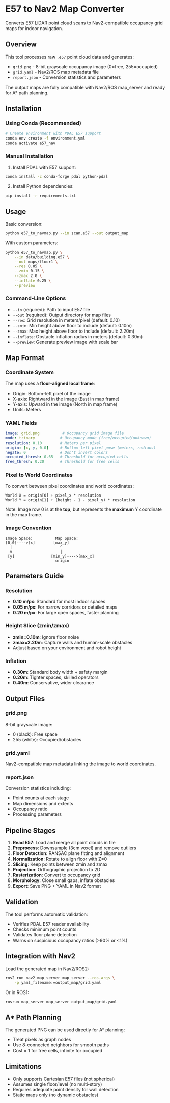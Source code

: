 # E57 to Nav2 Map Converter

Converts E57 LiDAR point cloud scans to Nav2-compatible occupancy grid maps for indoor navigation.

## Overview

This tool processes raw `.e57` point cloud data and generates:
- `grid.png` - 8-bit grayscale occupancy image (0=free, 255=occupied)
- `grid.yaml` - Nav2/ROS map metadata file
- `report.json` - Conversion statistics and parameters

The output maps are fully compatible with Nav2/ROS map_server and ready for A* path planning.

## Installation

### Using Conda (Recommended)

```bash
# Create environment with PDAL E57 support
conda env create -f environment.yml
conda activate e57_nav
```

### Manual Installation

1. Install PDAL with E57 support:
```bash
conda install -c conda-forge pdal python-pdal
```

2. Install Python dependencies:
```bash
pip install -r requirements.txt
```

## Usage

Basic conversion:
```bash
python e57_to_navmap.py --in scan.e57 --out output_map
```

With custom parameters:
```bash
python e57_to_navmap.py \
    --in data/building.e57 \
    --out maps/floor1 \
    --res 0.05 \
    --zmin 0.15 \
    --zmax 2.0 \
    --inflate 0.25 \
    --preview
```

### Command-Line Options

- `--in` (required): Path to input E57 file
- `--out` (required): Output directory for map files
- `--res`: Grid resolution in meters/pixel (default: 0.10)
- `--zmin`: Min height above floor to include (default: 0.10m)
- `--zmax`: Max height above floor to include (default: 2.20m)
- `--inflate`: Obstacle inflation radius in meters (default: 0.30m)
- `--preview`: Generate preview image with scale bar

## Map Format

### Coordinate System

The map uses a **floor-aligned local frame**:
- Origin: Bottom-left pixel of the image
- X-axis: Rightward in the image (East in map frame)
- Y-axis: Upward in the image (North in map frame)
- Units: Meters

### YAML Fields

```yaml
image: grid.png          # Occupancy grid image file
mode: trinary           # Occupancy mode (free/occupied/unknown)
resolution: 0.10        # Meters per pixel
origin: [x, y, 0.0]     # Bottom-left pixel pose (meters, radians)
negate: 0               # Don't invert colors
occupied_thresh: 0.65   # Threshold for occupied cells
free_thresh: 0.20       # Threshold for free cells
```

### Pixel to World Coordinates

To convert between pixel coordinates and world coordinates:

```
World X = origin[0] + pixel_x * resolution
World Y = origin[1] + (height - 1 - pixel_y) * resolution
```

Note: Image row 0 is at the **top**, but represents the **maximum** Y coordinate in the map frame.

### Image Convention

```
Image Space:          Map Space:
[0,0]---->[x]        [max_y]
  |                     ^
  v                     |
 [y]                [min_y]---->[max_x]
                      origin
```

## Parameters Guide

### Resolution
- **0.10 m/px**: Standard for most indoor spaces
- **0.05 m/px**: For narrow corridors or detailed maps
- **0.20 m/px**: For large open spaces, faster planning

### Height Slice (zmin/zmax)
- **zmin=0.10m**: Ignore floor noise
- **zmax=2.20m**: Capture walls and human-scale obstacles
- Adjust based on your environment and robot height

### Inflation
- **0.30m**: Standard body width + safety margin
- **0.20m**: Tighter spaces, skilled operators
- **0.40m**: Conservative, wider clearance

## Output Files

### grid.png
8-bit grayscale image:
- 0 (black): Free space
- 255 (white): Occupied/obstacles

### grid.yaml
Nav2-compatible map metadata linking the image to world coordinates.

### report.json
Conversion statistics including:
- Point counts at each stage
- Map dimensions and extents
- Occupancy ratio
- Processing parameters

## Pipeline Stages

1. **Read E57**: Load and merge all point clouds in file
2. **Preprocess**: Downsample (3cm voxel) and remove outliers
3. **Floor Detection**: RANSAC plane fitting and alignment
4. **Normalization**: Rotate to align floor with Z=0
5. **Slicing**: Keep points between zmin and zmax
6. **Projection**: Orthographic projection to 2D
7. **Rasterization**: Convert to occupancy grid
8. **Morphology**: Close small gaps, inflate obstacles
9. **Export**: Save PNG + YAML in Nav2 format

## Validation

The tool performs automatic validation:
- Verifies PDAL E57 reader availability
- Checks minimum point counts
- Validates floor plane detection
- Warns on suspicious occupancy ratios (>90% or <1%)

## Integration with Nav2

Load the generated map in Nav2/ROS2:

```bash
ros2 run nav2_map_server map_server --ros-args \
    -p yaml_filename:=output_map/grid.yaml
```

Or in ROS1:
```bash
rosrun map_server map_server output_map/grid.yaml
```

## A* Path Planning

The generated PNG can be used directly for A* planning:
- Treat pixels as graph nodes
- Use 8-connected neighbors for smooth paths
- Cost = 1 for free cells, infinite for occupied

## Limitations

- Only supports Cartesian E57 files (not spherical)
- Assumes single floor/level (no multi-story)
- Requires adequate point density for wall detection
- Static maps only (no dynamic obstacles)